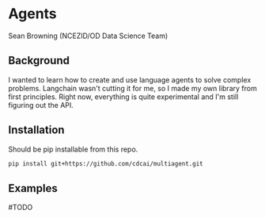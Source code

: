 # Agents
Sean Browning (NCEZID/OD Data Science Team)

## Background

I wanted to learn how to create and use language agents to solve complex problems. Langchain wasn't cutting it for me, so I made my own library from first principles.
Right now, everything is quite experimental and I'm still figuring out the API.

## Installation

Should be pip installable from this repo.

```sh
pip install git+https://github.com/cdcai/multiagent.git
```

## Examples

#TODO

